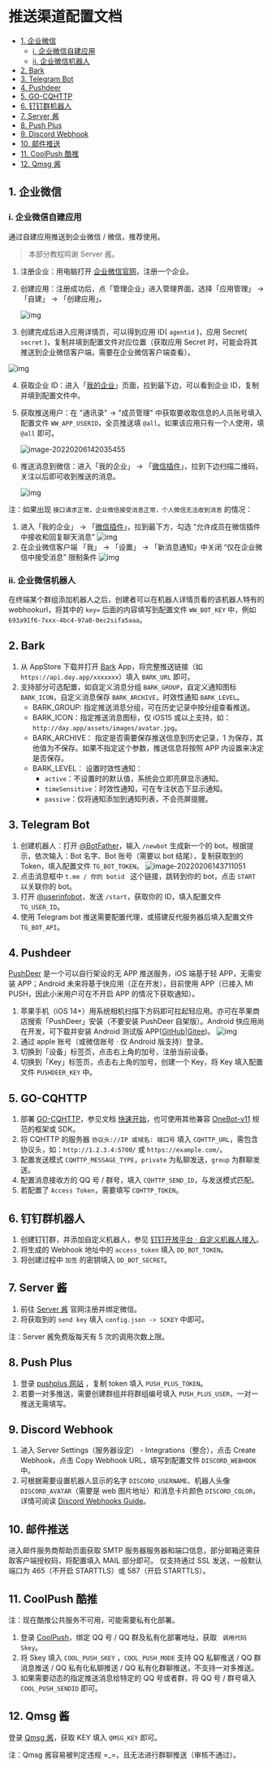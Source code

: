 # 推送渠道配置文档

- [1. 企业微信](#1-企业微信)
  - [i. 企业微信自建应用](#i-企业微信自建应用)
  - [ii. 企业微信机器人](#ii-企业微信机器人)
- [2. Bark](#2-bark)
- [3. Telegram Bot](#3-telegram-bot)
- [4. Pushdeer](#4-pushdeer)
- [5. GO-CQHTTP](#5-go-cqhttp)
- [6. 钉钉群机器人](#6-钉钉群机器人)
- [7. Server 酱](#7-server-酱)
- [8. Push Plus](#8-push-plus)
- [9. Discord Webhook](#9-discord-webhook)
- [10. 邮件推送](#10-邮件推送)
- [11. CoolPush 酷推](#11-coolpush-酷推)
- [12. Qmsg 酱](#12-qmsg-酱)

## 1. 企业微信

### i. 企业微信自建应用

通过自建应用推送到企业微信 / 微信，推荐使用。

> 本部分教程鸣谢 Server 酱。

1. 注册企业：用电脑打开 [企业微信官网](https://work.weixin.qq.com/)，注册一个企业。

2. 创建应用：注册成功后，点「管理企业」进入管理界面，选择「应用管理」 → 「自建」 → 「创建应用」。

   ![img](https://s2.loli.net/2022/02/06/j5EZvRV6YtDKr7B.png)

3. 创建完成后进入应用详情页，可以得到应用 ID( `agentid` )，应用 Secret( `secret` )，复制并填到配置文件对应位置（获取应用 Secret 时，可能会将其推送到企业微信客户端，需要在企业微信客户端查看）。

![img](https://s2.loli.net/2022/02/06/1N3rnFVHBqQk2Wh.png)

4. 获取企业 ID：进入「[我的企业](https://work.weixin.qq.com/wework_admin/frame#profile)」页面，拉到最下边，可以看到企业 ID，复制并填到配置文件中。

5. 获取推送用户：在 "通讯录" -> "成员管理" 中获取要收取信息的人员账号填入配置文件 `WW_APP_USERID`，全员推送填 `@all`。如果该应用只有一个人使用，填 `@all` 即可。

   ![image-20220206142035455](https://s2.loli.net/2022/02/06/XylJe4SAMFEjoYb.png)

6. 推送消息到微信：进入「我的企业」 → 「[微信插件](https://work.weixin.qq.com/wework_admin/frame#profile/wxPlugin)」，拉到下边扫描二维码，关注以后即可收到推送的消息。

   ![img](https://s2.loli.net/2022/02/06/wOJ47LAVcX6Par8.png)

注：如果出现 ` 接口请求正常，企业微信接受消息正常，个人微信无法收到消息 ` 的情况：

1.  进入「我的企业」 → 「[微信插件](https://work.weixin.qq.com/wework_admin/frame#profile/wxPlugin)」，拉到最下方，勾选 “允许成员在微信插件中接收和回复聊天消息” ![img](https://s2.loli.net/2022/02/06/sF8MS3ZBUCueN7I.jpg)
2.  在企业微信客户端 「我」 → 「设置」 → 「新消息通知」中关闭 “仅在企业微信中接受消息” 限制条件 ![img](https://s2.loli.net/2022/02/06/OdyJslVKtekTIAX.jpg)

### ii. 企业微信机器人

在终端某个群组添加机器人之后，创建者可以在机器人详情页看的该机器人特有的 webhookurl，将其中的 `key=` 后面的内容填写到配置文件 `WW_BOT_KEY` 中，例如 `693a91f6-7xxx-4bc4-97a0-0ec2sifa5aaa`。

## 2. Bark

1. 从 AppStore 下载并打开 [Bark](https://github.com/Finb/Bark) App，将完整推送链接（如 `https://api.day.app/xxxxxxx`）填入 `BARK_URL` 即可。
2. 支持部分可选配置，如自定义消息分组 `BARK_GROUP`，自定义通知图标 `BARK_ICON`，自定义消息保存 `BARK_ARCHIVE`，时效性通知 `BARK_LEVEL`。
   - BARK_GROUP: 指定推送消息分组，可在历史记录中按分组查看推送。
   - BARK_ICON：指定推送消息图标，仅 iOS15 或以上支持，如：`http://day.app/assets/images/avatar.jpg`。
   - BARK_ARCHIVE： 指定是否需要保存推送信息到历史记录，1 为保存，其他值为不保存。如果不指定这个参数，推送信息将按照 APP 内设置来决定是否保存。
   - BARK_LEVEL： 设置时效性通知：
     - `active`：不设置时的默认值，系统会立即亮屏显示通知。
     - `timeSensitive`：时效性通知，可在专注状态下显示通知。
     - `passive`：仅将通知添加到通知列表，不会亮屏提醒。

## 3. Telegram Bot

1. 创建机器人：打开 [@BotFather](https://t.me/botfather)，输入 `/newbot` 生成新一个的 bot。根据提示，依次输入：Bot 名字、Bot 账号（需要以 bot 结尾），复制获取到的 Token，填入配置文件 `TG_BOT_TOKEN`。
   ![image-20220206143711051](https://s2.loli.net/2022/02/06/MBX7EmTJZDtzq93.png)
2. 点击消息框中 `t.me / 你的 botid ` 这个链接，跳转到你的 bot，点击 `START` 以关联你的 bot。
3. 打开 [@userinfobot](https://t.me/userinfobot)，发送 `/start`，获取你的 ID，填入配置文件 `TG_USER_ID`。
4. 使用 Telegram bot 推送需要配置代理，或搭建反代服务器后填入配置文件 `TG_BOT_API`。

## 4. Pushdeer

[PushDeer](https://github.com/easychen/pushdeer) 是一个可以自行架设的无 APP 推送服务，iOS 端基于轻 APP，无需安装 APP；Android 未来将基于快应用（正在开发），目前使用 APP（已接入 MI PUSH，因此小米用户可在不开启 APP 的情况下获取通知）。

1. 苹果手机（iOS 14+）用系统相机扫描下方码即可拉起轻应用。亦可在苹果商店搜索「PushDeer」安装（不要安装 PushDeer 自架版）。Android 快应用尚在开发，可下载并安装 Android 测试版 APP([GitHub](https://github.com/easychen/pushdeer/releases/tag/android1.0alpha)|[Gitee](https://gitee.com/easychen/pushdeer/releases/android1.0alpha))。
   ![img](https://github.com/easychen/pushdeer/raw/main/doc/image/clipcode.png)
2. 通过 apple 账号（或微信账号 · 仅 Android 版支持）登录。
3. 切换到「设备」标签页，点击右上角的加号，注册当前设备。
4. 切换到「Key」标签页，点击右上角的加号，创建一个 Key，将 Key 填入配置文件 `PUSHDEER_KEY` 中。

## 5. GO-CQHTTP

1. 部署 [GO-CQHTTP](https://github.com/Mrs4s/go-cqhttp)，参见文档 [快速开始](https://docs.go-cqhttp.org/guide/quick_start.html#%E5%9F%BA%E7%A1%80%E6%95%99%E7%A8%8B)，也可使用其他兼容 [OneBot-v11](https://github.com/botuniverse/onebot-11) 规范的框架或 SDK。
2. 将 CQHTTP 的服务器 ` 协议头://IP 或域名: 端口号 ` 填入 `CQHTTP_URL`，需包含协议头，如：`http://1.2.3.4:5700/` 或 `https://example.com/`。
3. 配置发送模式 `CQHTTP_MESSAGE_TYPE`，`private` 为私聊发送，`group` 为群聊发送。
4. 配置消息接收方的 QQ 号 / 群号，填入 `CQHTTP_SEND_ID`，与发送模式匹配。
5. 若配置了 `Access Token`，需要填写 `CQHTTP_TOKEN`。

## 6. 钉钉群机器人

1. 创建钉钉群，并添加自定义机器人，参见 [钉钉开放平台 · 自定义机器人接入](https://developers.dingtalk.com/document/robots/custom-robot-access?spm=ding_open_doc.document.0.0.7f875e594zPr9w#topic-2026027)。
2. 将生成的 Webhook 地址中的 `access_token` 填入 `DD_BOT_TOKEN`。
3. 将创建过程中 ` 加签 ` 的密钥填入 `DD_BOT_SECRET`。

## 7. Server 酱

1. 前往 [Server 酱](https://sct.ftqq.com/) 官网注册并绑定微信。
2. 将获取到的 `send key` 填入 `config.json -> SCKEY` 中即可。

注：Server 酱免费版每天有 5 次的调用次数上限。

## 8. Push Plus

1. 登录 [pushplus 网站](http://www.pushplus.plus/) ，复制 token 填入 `PUSH_PLUS_TOKEN`。
2. 若要一对多推送，需要创建群组并将群组编号填入 `PUSH_PLUS_USER`，一对一推送无需填写。

## 9. Discord Webhook

1. 进入 Server Settings（服务器设定） - Integrations（整合），点击 Create Webhook，点击 Copy Webhook URL，填写到配置文件 `DISCORD_WEBHOOK` 中。
2. 可根据需要设置机器人显示的名字 `DISCORD_USERNAME`、机器人头像 `DISCORD_AVATAR`（需要是 web 图片地址）和消息卡片颜色 `DISCORD_COLOR`，详情可阅读 [Discord Webhooks Guide](https://birdie0.github.io/discord-webhooks-guide/structure/embeds.html)。

## 10. 邮件推送

进入邮件服务商帮助页面获取 SMTP 服务器服务器和端口信息，部分邮箱还需获取客户端授权码，将配置填入 MAIL 部分即可。
仅支持通过 SSL 发送，一般默认端口为 465（不开启 STARTTLS）或 587（开启 STARTTLS）。

## 11. CoolPush 酷推

注：现在酷推公共服务不可用，可能需要私有化部署。

1. 登录 [CoolPush](https://cp.xuthus.cc/)，绑定 QQ 号 / QQ 群及私有化部署地址，获取 ` 调用代码 Skey`。
2. 将 Skey 填入 `COOL_PUSH_SKEY` ，`COOL_PUSH_MODE` 支持 QQ 私聊推送 / QQ 群消息推送 / QQ 私有化私聊推送 / QQ 私有化群聊推送，不支持一对多推送。
3. 如果需要动态的指定推送消息给特定的 QQ 号或者群，将 QQ 号 / 群号填入 `COOL_PUSH_SENDID` 即可。

## 12. Qmsg 酱

登录 [Qmsg 酱](https://qmsg.zendee.cn/)，获取 KEY 填入 `QMSG_KEY` 即可。

注：Qmsg 酱容易被判定违规 =\_=，且无法进行群聊推送（审核不通过）。
